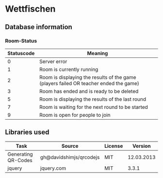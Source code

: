 # Wettfischen

## Database information
### Room-Status
Statuscode | Meaning
---|---
0 | Server error
1 | Room is currently running
2 | Room is displaying the results of the game (players failed OR teacher ended the game)
3 | Room has ended and is ready to be deleted
5 | Room is displaying the results of the last round
7 | Room is waiting for the next round to be started
9 | Room is open for people to join

## Libraries used
Task | Source | License | Version
---|---|---|---
Generating QR-Codes | gh@davidshimjs/qrcodejs | MIT | 12.03.2013 
jquery | jquery.com | MIT | 3.3.1
